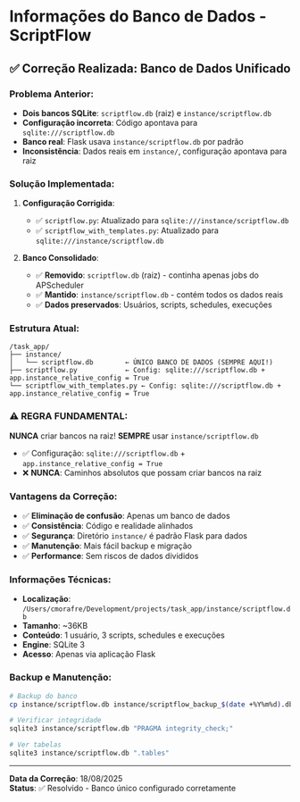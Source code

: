 # Informações do Banco de Dados - ScriptFlow

## ✅ Correção Realizada: Banco de Dados Unificado

### Problema Anterior:
- **Dois bancos SQLite**: `scriptflow.db` (raiz) e `instance/scriptflow.db`
- **Configuração incorreta**: Código apontava para `sqlite:///scriptflow.db` 
- **Banco real**: Flask usava `instance/scriptflow.db` por padrão
- **Inconsistência**: Dados reais em `instance/`, configuração apontava para raiz

### Solução Implementada:

1. **Configuração Corrigida**:
   - ✅ `scriptflow.py`: Atualizado para `sqlite:///instance/scriptflow.db`
   - ✅ `scriptflow_with_templates.py`: Atualizado para `sqlite:///instance/scriptflow.db`

2. **Banco Consolidado**:
   - ✅ **Removido**: `scriptflow.db` (raiz) - continha apenas jobs do APScheduler
   - ✅ **Mantido**: `instance/scriptflow.db` - contém todos os dados reais
   - ✅ **Dados preservados**: Usuários, scripts, schedules, execuções

### Estrutura Atual:

```
/task_app/
├── instance/
│   └── scriptflow.db        ← ÚNICO BANCO DE DADOS (SEMPRE AQUI!)
├── scriptflow.py            ← Config: sqlite:///scriptflow.db + app.instance_relative_config = True
└── scriptflow_with_templates.py ← Config: sqlite:///scriptflow.db + app.instance_relative_config = True
```

### ⚠️ REGRA FUNDAMENTAL:
**NUNCA** criar bancos na raiz! **SEMPRE** usar `instance/scriptflow.db`
- ✅ Configuração: `sqlite:///scriptflow.db` + `app.instance_relative_config = True`
- ❌ **NUNCA**: Caminhos absolutos que possam criar bancos na raiz

### Vantagens da Correção:

- ✅ **Eliminação de confusão**: Apenas um banco de dados
- ✅ **Consistência**: Código e realidade alinhados
- ✅ **Segurança**: Diretório `instance/` é padrão Flask para dados
- ✅ **Manutenção**: Mais fácil backup e migração
- ✅ **Performance**: Sem riscos de dados divididos

### Informações Técnicas:

- **Localização**: `/Users/cmorafre/Development/projects/task_app/instance/scriptflow.db`
- **Tamanho**: ~36KB
- **Conteúdo**: 1 usuário, 3 scripts, schedules e execuções
- **Engine**: SQLite 3
- **Acesso**: Apenas via aplicação Flask

### Backup e Manutenção:

```bash
# Backup do banco
cp instance/scriptflow.db instance/scriptflow_backup_$(date +%Y%m%d).db

# Verificar integridade
sqlite3 instance/scriptflow.db "PRAGMA integrity_check;"

# Ver tabelas
sqlite3 instance/scriptflow.db ".tables"
```

---
**Data da Correção**: 18/08/2025  
**Status**: ✅ Resolvido - Banco único configurado corretamente